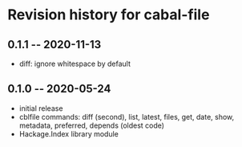 # Revision history for cabal-file

## 0.1.1 -- 2020-11-13
- diff: ignore whitespace by default

## 0.1.0 -- 2020-05-24
- initial release
- cblfile commands: diff (second), list, latest, files, get, date, show,
                    metadata, preferred, depends (oldest code)
- Hackage.Index library module
